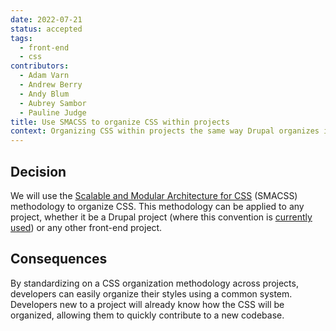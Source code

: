 ```yaml
---
date: 2022-07-21
status: accepted
tags:
  - front-end
  - css
contributors:
  - Adam Varn
  - Andrew Berry
  - Andy Blum
  - Aubrey Sambor
  - Pauline Judge
title: Use SMACSS to organize CSS within projects
context: Organizing CSS within projects the same way Drupal organizes its CSS establishes a consistent pattern.
---
```

## Decision

We will use the [Scalable and Modular Architecture for CSS](http://smacss.com/) (SMACSS) methodology to organize CSS. This methodology can be applied to any project, whether it be a Drupal project (where this convention is [currently used](https://www.drupal.org/node/1887922)) or any other front-end project.

##  Consequences

By standardizing on a CSS organization methodology across projects, developers can easily organize their styles using a common system. Developers new to a project will already know how the CSS will be organized, allowing them to quickly contribute to a new codebase.

